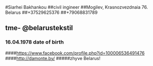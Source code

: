 #Siarhei Bakhankou
##civil ingineer
##Mogilev, Krasnozvezdnaia 76. Belarus
##+37529625376
##+79068831789
## tmе- @belarustekstil
### 16.04.1978 date of birth
####https://www.facebook.com/profile.php?id=100006536491476
####http://damonte.by/
#####zhyve Belarus!
